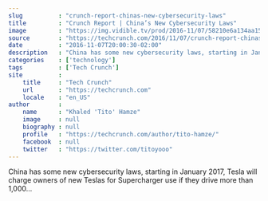 ```yaml
---
slug          : "crunch-report-chinas-new-cybersecurity-laws"
title         : "Crunch Report | China’s New Cybersecurity Laws"
image         : "https://img.vidible.tv/prod/2016-11/07/58210e6a134aa15520548d3c_o_U_v1.jpg?w=764&h=400"
source        : "https://techcrunch.com/2016/11/07/crunch-report-chinas-new-cybersecurity-laws/"
date          : "2016-11-07T20:00:30-02:00"
description   : "China has some new cybersecurity laws, starting in January 2017, Tesla will charge owners of new Teslas for Supercharger use if they drive more than 1,000..."
categories    : ['technology']
tags          : ['Tech Crunch']
site          :
    title     : "Tech Crunch"
    url       : "https://techcrunch.com"
    locale    : "en_US"
author        :
    name      : "Khaled 'Tito' Hamze"
    image     : null
    biography : null
    profile   : "https://techcrunch.com/author/tito-hamze/"
    facebook  : null
    twitter   : "https://twitter.com/titoyooo"
---
```


China has some new cybersecurity laws, starting in January 2017, Tesla will charge owners of new Teslas for Supercharger use if they drive more than 1,000...
